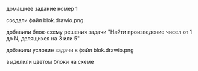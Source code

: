 домашнее задание номер 1 

создали файл blok.drawio.png

добавили блок-схему решения задачи "Найти произведение чисел от 1 до N, делящихся на 3 или 5"

добавили условие задачи в файл blok.drawio.png

выделили цветом блоки на схеме 


